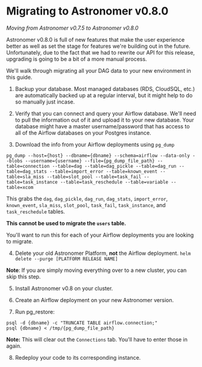 # Migrating to Astronomer v0.8.0
_Moving from Astronomer v0.7.5 to Astronomer v0.8.0_

Astronomer v0.8.0 is full of new features that make the user experience better as well as set the stage for features we're building out in the future. Unfortunately, due to the fact that we had to rewrite our API for this release, upgrading is going to be a bit of a more manual process.

We'll walk through migrating all your DAG data to your new environment in this guide.


1) Backup your database.
Most managed databases (RDS, CloudSQL, etc.) are automatically backed up at a regular interval, but it might help to do so manually just incase.

2) Verify that you can connect and query your Airflow database.
We'll need to pull the information out of it and upload it to your new database. Your database might have a master username/password that has access to all of the Airflow databases on your Postgres instance.  

3) Download the info from your Airflow deployments using `pg_dump`

```
pg_dump --host={host} --dbname={dbname} --schema=airflow --data-only --blobs --username={username} --file={pg_dump_file_path} --table=connection --table=dag --table=dag_pickle --table=dag_run --table=dag_stats --table=import_error --table=known_event --table=sla_miss --table=slot_pool --table=task_fail --table=task_instance --table=task_reschedule --table=variable --table=xcom
```

This grabs the `dag`, `dag_pickle`, `dag_run`, `dag_stats`, `import_error`, `known_event`, `sla_miss`, `slot_pool`, `task_fail`, `task_instance`, and `task_reschedule` tables.

**This cannot be used to migrate the `users` table.**

You'll want to run this for each of your Airflow deployments you are looking to migrate.

4) Delete your old Astronomer Platform, **not** the Airflow deployment.
`helm delete --purge [PLATFORM RELEASE NAME]`

**Note**: If you are simply moving everything over to a new cluster, you can skip this step.

5) Install Astronomer v0.8 on your cluster.

6) Create an Airflow deployment on your new Astronomer version.

7) Run pg_restore:
```
psql -d {dbname} -c "TRUNCATE TABLE airflow.connection;"
psql {dbname} < /tmp/{pg_dump_file_path}  
```

**Note:** This will clear out the `Connections` tab. You'll have to  enter those in again.

8) Redeploy your code to its corresponding instance.
